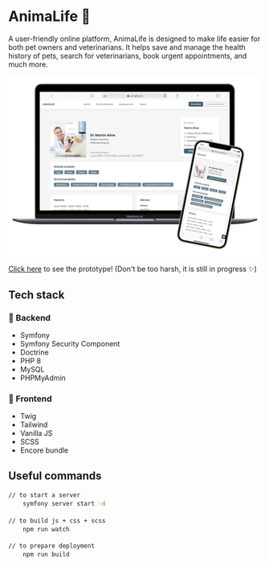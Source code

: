 # AnimaLife 🐾

A user-friendly online platform, AnimaLife is designed to make life easier for both pet owners and veterinarians. It helps save and manage the health history of pets, search for veterinarians, book urgent appointments, and much more. 

![](/assets/images/screen2.png)

[Click here](https://animalife.ovh/) to see the prototype! (Don't be too harsh, it is still in progress ✨)

## Tech stack

### 💾 Backend 
- Symfony
- Symfony Security Component
- Doctrine
- PHP 8
- MySQL
- PHPMyAdmin

### 🎨 Frontend 
- Twig
- Tailwind
- Vanilla JS
- SCSS
- Encore bundle

## Useful commands
```bash
// to start a server
    symfony server start -d

// to build js + css + scss
    npm run watch

// to prepare deployment
    npm run build
```
